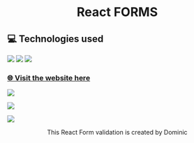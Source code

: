 <h1 style="text-align: center;">React FORMS</h1>

<h2> 💻 Technologies used</h2>

<img src="https://img.shields.io/badge/react-%2320232a.svg?style=for-the-badge&logo=react&logoColor=%2361DAFB" />

<img src="https://img.shields.io/badge/css3-%231572B6.svg?style=for-the-badge&logo=css3&logoColor=white" />

<img src="https://img.shields.io/badge/javascript-%23323330.svg?style=for-the-badge&logo=javascript&logoColor=%23F7DF1E" />

<h3> <a href="https://react-forms-2emindozm-dominic-sr.vercel.app/"> 🌐 Visit the website here </a></h3>

<a href="https://www.linkedin.com/in/dominicseduraja/"> <img src="https://img.shields.io/badge/LinkedIn-0077B5?style=for-the-badge&logo=linkedin&logoColor=white" /></a>

<a mailto="dominicseduraja3@gmail.com"><img src="https://img.shields.io/badge/Gmail-D14836?style=for-the-badge&logo=gmail&logoColor=white" /></a>

<a href="https://github.com/Dominic-SR/"> <img src="https://img.shields.io/badge/GitHub-100000?style=for-the-badge&logo=github&logoColor=white" /></a>

<p style="text-align: center;">This React Form validation is created by Dominic</p>

